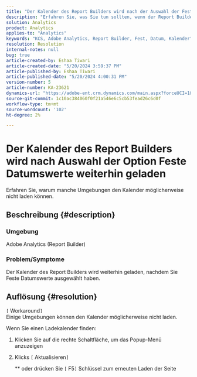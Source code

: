 ```yaml
---
title: "Der Kalender des Report Builders wird nach der Auswahl der Feste Datumswerte noch geladen"
description: "Erfahren Sie, was Sie tun sollten, wenn der Report Builder den Kalender nicht laden kann."
solution: Analytics
product: Analytics
applies-to: "Analytics"
keywords: "KCS, Adobe Analytics, Report Builder, Fest, Datum, Kalender"
resolution: Resolution
internal-notes: null
bug: true
article-created-by: Eshaa Tiwari
article-created-date: "5/20/2024 3:59:37 PM"
article-published-by: Eshaa Tiwari
article-published-date: "5/20/2024 4:00:31 PM"
version-number: 5
article-number: KA-23621
dynamics-url: "https://adobe-ent.crm.dynamics.com/main.aspx?forceUCI=1&pagetype=entityrecord&etn=knowledgearticle&id=56ce42f1-c116-ef11-9f8a-6045bd02b206"
source-git-commit: 1c10ac384060f0f21a546e6c5cb53fead26c6d0f
workflow-type: tm+mt
source-wordcount: '102'
ht-degree: 2%

---
```


# Der Kalender des Report Builders wird nach Auswahl der Option Feste Datumswerte weiterhin geladen


Erfahren Sie, warum manche Umgebungen den Kalender möglicherweise nicht laden können.

## Beschreibung {#description}


### Umgebung

Adobe Analytics (Report Builder)

### Problem/Symptome

Der Kalender des Report Builders wird weiterhin geladen, nachdem Sie Feste Datumswerte ausgewählt haben.


## Auflösung {#resolution}

`[` Workaround`]` <br>
Einige Umgebungen können den Kalender möglicherweise nicht laden.

Wenn Sie einen Ladekalender finden:

1. Klicken Sie auf die rechte Schaltfläche, um das Popup-Menü anzuzeigen
2. Klicks `[` Aktualisieren`]`

   \*\* oder drücken Sie `[` F5`]`  Schlüssel zum erneuten Laden der Seite



